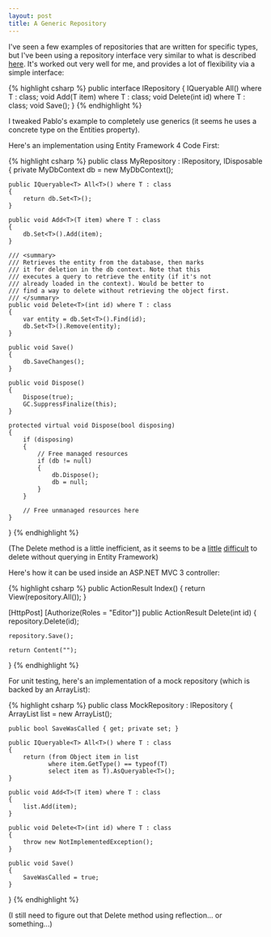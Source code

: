 ```yaml
---
layout: post
title: A Generic Repository
---
```


I've seen a few examples of repositories that are written for specific types, but I've been using a repository interface very similar to what is described [here](http://weblogs.asp.net/cibrax/archive/2011/05/05/we-have-iqueryable-so-why-bother-with-a-repository.aspx). It's worked out very well for me, and provides a lot of flexibility via a simple interface:

{% highlight csharp %}
public interface IRepository
{
    IQueryable<T> All<T>() where T : class;
    void Add<T>(T item) where T : class;
    void Delete<T>(int id) where T : class;
    void Save();
}
{% endhighlight %}

I tweaked Pablo's example to completely use generics (it seems he uses a concrete type on the Entities property).

Here's an implementation using Entity Framework 4 Code First:

{% highlight csharp %}
public class MyRepository : IRepository, IDisposable
{
    private MyDbContext db = new MyDbContext();

    public IQueryable<T> All<T>() where T : class
    {
        return db.Set<T>();
    }

    public void Add<T>(T item) where T : class
    {
        db.Set<T>().Add(item);
    }

    /// <summary>
    /// Retrieves the entity from the database, then marks
    /// it for deletion in the db context. Note that this
    /// executes a query to retrieve the entity (if it's not
    /// already loaded in the context). Would be better to 
    /// find a way to delete without retrieving the object first.
    /// </summary>
    public void Delete<T>(int id) where T : class
    {
        var entity = db.Set<T>().Find(id);
        db.Set<T>().Remove(entity);
    }

    public void Save()
    {
        db.SaveChanges();
    }

    public void Dispose()
    {
        Dispose(true);
        GC.SuppressFinalize(this);
    }

    protected virtual void Dispose(bool disposing)
    {
        if (disposing)
        {
            // Free managed resources
            if (db != null)
            {
                db.Dispose();
                db = null;
            }
        }

        // Free unmanaged resources here
    }
}
{% endhighlight %}

(The Delete method is a little inefficient, as it seems to be a [little](http://stackoverflow.com/questions/502795/how-do-i-delete-an-object-from-an-entity-framework-model-without-first-loading-it) [difficult](http://stackoverflow.com/questions/2471433/how-to-delete-an-object-by-id-with-entity-framework) to delete without querying in Entity Framework)

Here's how it can be used inside an ASP.NET MVC 3 controller:

{% highlight csharp %}
public ActionResult Index()
{
    return View(repository.All<SomeModel>());
}

[HttpPost]
[Authorize(Roles = "Editor")]
public ActionResult Delete(int id)
{
    repository.Delete<SomeModel>(id);

    repository.Save();

    return Content("");
}
{% endhighlight %}

For unit testing, here's an implementation of a mock repository (which is backed by an ArrayList):

{% highlight csharp %}
public class MockRepository : IRepository
{
    ArrayList list = new ArrayList();

    public bool SaveWasCalled { get; private set; }

    public IQueryable<T> All<T>() where T : class
    {
        return (from Object item in list
               where item.GetType() == typeof(T)
               select item as T).AsQueryable<T>();
    }

    public void Add<T>(T item) where T : class
    {
        list.Add(item);
    }

    public void Delete<T>(int id) where T : class
    {
        throw new NotImplementedException();
    }

    public void Save()
    {
        SaveWasCalled = true;
    }
}
{% endhighlight %}

(I still need to figure out that Delete method using reflection... or something...)